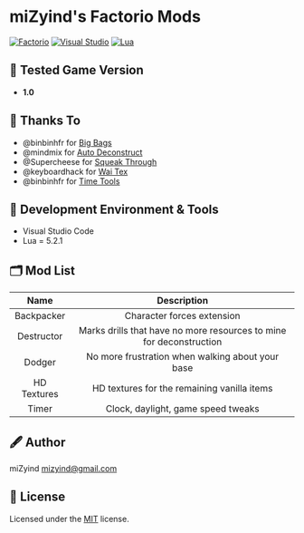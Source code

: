 # miZyind's Factorio Mods
[![Factorio](https://img.shields.io/badge/Factorio-000?style=for-the-badge&logo=steam)](https://store.steampowered.com/app/427520/Factorio)
[![Visual Studio](https://img.shields.io/badge/VSCode-007acc?style=for-the-badge&logo=visual-studio-code)](https://code.visualstudio.com)
[![Lua](https://img.shields.io/badge/5.2.1-2c2d72?style=for-the-badge&logo=lua)](https://www.lua.org)

## 🔮 Tested Game Version
- **1.0**

## 🙏 Thanks To
- @binbinhfr for [Big Bags](https://mods.factorio.com/mod/BigBags)
- @mindmix for [Auto Deconstruct](https://mods.factorio.com/mod/AutoDeconstruct)
- @Supercheese for [Squeak Through](https://mods.factorio.com/mod/Squeak%20Through)
- @keyboardhack for [Wai Tex](https://mods.factorio.com/mod/WaiTex_Full)
- @binbinhfr for [Time Tools](https://mods.factorio.com/mod/TimeTools)

## 💠 Development Environment & Tools
- Visual Studio Code
- Lua = 5.2.1

## 🗂 Mod List
|     Name    |                             Description                             |
|:-----------:|:-------------------------------------------------------------------:|
|  Backpacker |                      Character forces extension                     |
|  Destructor | Marks drills that have no more resources to mine for deconstruction |
|    Dodger   |           No more frustration when walking about your base          |
| HD Textures |             HD textures for the remaining vanilla items             |
|    Timer    |                  Clock, daylight, game speed tweaks                 |

## 🖋 Author
miZyind <mizyind@gmail.com>

## 📇 License
Licensed under the [MIT](LICENSE) license.

